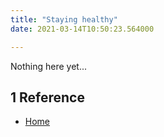 ```yaml
---
title: "Staying healthy"
date: 2021-03-14T10:50:23.564000

---
```


Nothing here yet...

<div markdown="1" class="roam-backrefs">

## 1 Reference

- [Home](/digitalgarden/)

</div>